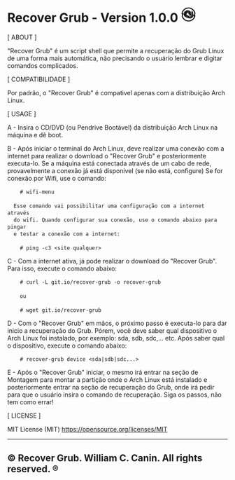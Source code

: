 # Recover Grub - Version 1.0.0 <img src="https://raw.githubusercontent.com/williamcanin/recover-grub/master/logotype/recover-grub-icon.svg" alt="Recover Grub Logotype" width="7%" height="7%"/>



[ ABOUT ]

  "Recover Grub" é um script shell que permite a recuperação do Grub
  Linux de uma forma mais automática, não precisando o usuário
  lembrar e digitar comandos complicados.


[ COMPATIBILIDADE ]

  Por padrão, o "Recover Grub" é compativel apenas com a
  distribuição Arch Linux.


[ USAGE ]

  A - Insira o CD/DVD (ou Pendrive Bootável) da distribuição Arch Linux
      na máquina e dê boot.

  B - Após iniciar o terminal do Arch Linux, deve realizar uma conexão
      com a internet para realizar o download o "Recover Grub" e
      posteriormente executa-lo.
      Se a máquina está conectada através de um cabo de rede, provavelmente
      a conexão já está disponivel (se não está, configure) Se for conexão
      por Wifi, use o comando:

        # wifi-menu

      Esse comando vai possibilitar uma configuração com a internet através
      do wifi. Quando configurar sua conexão, use o comando abaixo para pingar
      e testar a conexão com a internet:

        # ping -c3 <site qualquer>

  C - Com a internet ativa, já pode realizar o download do
      "Recover Grub". Para isso, execute o comando abaixo:

        # curl -L git.io/recover-grub -o recover-grub

        ou

        # wget git.io/recover-grub

  D - Com o "Recover Grub" em mãos, o próximo passo é executa-lo para
      dar inicio a recuperação do Grub.
      Pórem, você deve saber qual dispositivo o Arch Linux foi
      instalado, por exemplo: sda, sdb, sdc,... etc.
      Após saber qual o dispositivo, execute o comando abaixo:

        # recover-grub device <sda|sdb|sdc...>

  E - Após o "Recover Grub" iniciar, o mesmo irá entrar na seção de
      Montagem para montar a partição onde o Arch Linux está instalado e
      posteriormente entrar na seção de recuperação do Grub, onde
      irá pedir para que o usuário insira o comando de recuperação.
      Siga os passos, não tem como errar!


[ LICENSE ]

  MIT License (MIT)
  https://opensource.org/licenses/MIT


---------------------------------------------------------
 © Recover Grub. William C. Canin. All rights reserved. ®
---------------------------------------------------------